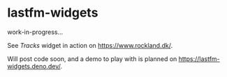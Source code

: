 # lastfm-widgets

work-in-progress...

See *Tracks* widget in action on https://www.rockland.dk/.

Will post code soon, and a demo to play with is planned on https://lastfm-widgets.deno.dev/.


